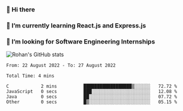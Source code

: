 ### 👋 Hi there 

<!--
**rohznmdev/rohznmdev** is a ✨ _special_ ✨ repository because its `README.md` (this file) appears on your GitHub profile.

Here are some ideas to get you started:

- 🔭 I’m currently working on ...
- 🌱 I’m currently learning Ruby and Ruby on Rails
- 👯 I’m looking to collaborate on ...
- 🤔 I’m looking for help with ...
- 💬 Ask me about ...
- 📫 How to reach me: ...
- 😄 Pronouns: ...
- ⚡ Fun fact: ...
-->
### 🌱 I’m currently learning React.js and Express.js
### 🤔 I’m looking for Software Engineering Internships
![Rohan's GitHub stats](https://github-readme-stats.vercel.app/api?username=rohznmdev&theme=dark&show_icons=true)

<!--START_SECTION:waka-->

```text
From: 22 August 2022 - To: 27 August 2022

Total Time: 4 mins

C            2 mins          ██████████████████▒░░░░░░   72.72 %
JavaScript   0 secs          ███░░░░░░░░░░░░░░░░░░░░░░   12.08 %
Java         0 secs          ██░░░░░░░░░░░░░░░░░░░░░░░   07.72 %
Other        0 secs          █▒░░░░░░░░░░░░░░░░░░░░░░░   05.15 %
```

<!--END_SECTION:waka-->

